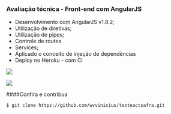 ### Avaliação técnica - Front-end com AngularJS

- Desenvolvimento com AngularJS v1.8.2;
- Utilização de diretivas;
- Utilização de pipes;
- Controle de routes
- Services;
- Aplicado o conceito de injeção de dependências
- Deploy no Heroku - com CI

![](https://images2.imgbox.com/e5/82/BZQmHaO7_o.png)

![](https://images2.imgbox.com/6b/84/VpauGhXJ_o.jpg)


####Confira e contribua

`$ git clone https://github.com/wvvinicius/testeactsafra.git`


